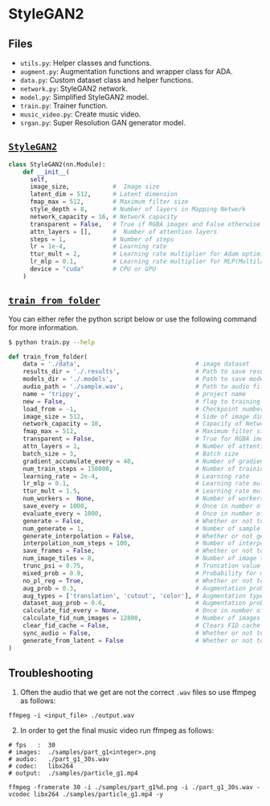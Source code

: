 # StyleGAN2

## Files

- `utils.py`: Helper classes and functions.
- `augment.py`: Augmentation functions and wrapper class for ADA.
- `data.py`: Custom dataset class and helper functions.
- `network.py`: StyleGAN2 network.
- `model.py`: Simplified StyleGAN2 model.
- `train.py`: Trainer function.
- `music_video.py`: Create music video.
- `srgan.py`: Super Resolution GAN generator model.


## [`StyleGAN2`](./stylegan2/network.py)

```python
class StyleGAN2(nn.Module):
    def __init__(
      self,
      image_size,            #  Image size
      latent_dim = 512,      # Latent dimension
      fmap_max = 512,        # Maximum filter size
      style_depth = 8,       # Number of layers in Mapping Network
      network_capacity = 16, # Network capacity
      transparent = False,   # True if RGBA images and False otherwise
      attn_layers = [],      #  Number of attention layers
      steps = 1,             # Number of steps
      lr = 1e-4,             # Learning rate
      ttur_mult = 2,         # Learning rate multiplier for Adam optimizer
      lr_mlp = 0.1,          # Learning rate multiplier for MLP(Multilayer Perceptron)
      device = "cuda"        # CPU or GPU
    )
```


## [`train_from_folder`](./train.py)

You can either refer the python script below or use the following command for more information.
```bash
$ python train.py --help
```

```python
def train_from_folder(
    data = './data',                                # image dataset
    results_dir = './.results',                     # Path to save results
    models_dir = './.models',                       # Path to save models
    audio_path = './sample.wav',                    # Path to audio file
    name = 'trippy',                                # project name
    new = False,                                    # flag to training a new model, else from previous model
    load_from = -1,                                 # Checkpoint number or -1 if loads model from last checkpoint
    image_size = 512,                               # Side of image dimension
    network_capacity = 16,                          # Capacity of Network
    fmap_max = 512,                                 # Maximum filter size
    transparent = False,                            # True for RGBA images and False otherwise
    attn_layers = 1,                                # Number of attention layers
    batch_size = 3,                                 # Batch size
    gradient_accumulate_every = 40,                 # Number of gradient accumulations
    num_train_steps = 150000,                       # Number of training steps or epochs
    learning_rate = 2e-4,                           # Learning rate
    lr_mlp = 0.1,                                   # Learning rate multiplier for MLP(Multilayer Perceptron)
    ttur_mult = 1.5,                                # Learning rate multiplier for Adam optimizer
    num_workers =  None,                            # Number of workers
    save_every = 1000,                              # Once in number of steps to save model
    evaluate_every = 1000,                          # Once in number of steps to evaluate and save results
    generate = False,                               # Whether or not to generate sample images
    num_generate = 1,                               # Number of sample images to be generated
    generate_interpolation = False,                 # Whether or not generate images from interpolation
    interpolation_num_steps = 100,                  # Number of interpolation steps
    save_frames = False,                            # Whether or not to save frames
    num_image_tiles = 8,                            # Number of image tiles on each side
    trunc_psi = 0.75,                               # Truncation value
    mixed_prob = 0.9,                               # Probability for mixed noise
    no_pl_reg = True,                               # Whether or not to calculate Perceptual Path Length Regularization
    aug_prob = 0.3,                                 # Augmentation probability for ADA
    aug_types = ['translation', 'cutout', 'color'], # Augmentation types for ADA
    dataset_aug_prob = 0.6,                         # Augmentation probability for dataset
    calculate_fid_every = None,                     # Once in number of steps to calculate and save FID score
    calculate_fid_num_images = 12800,               # Number of images for which FID is calculated
    clear_fid_cache = False,                        # Clears FID cache
    sync_audio = False,                             # Whether or not to sync audio to generated images
    generate_from_latent = False                    # Whether or not to generate images after small uniform changes in latent space
)
```


## Troubleshooting

1. Often the audio that we get are not the correct `.wav` files so use ffmpeg as follows:
```
ffmpeg -i <input_file> ./output.wav
```

2. In order to get the final music video run ffmpeg as follows:
```
# fps   :  30
# images:  ./samples/part_g1<integer>.png
# audio:   ./part_g1_30s.wav
# codec:   libx264
# output:  ./samples/particle_g1.mp4

ffmpeg -framerate 30 -i ./samples/part_g1%d.png -i ./part_g1_30s.wav -vcodec libx264 ./samples/particle_g1.mp4 -y
```
